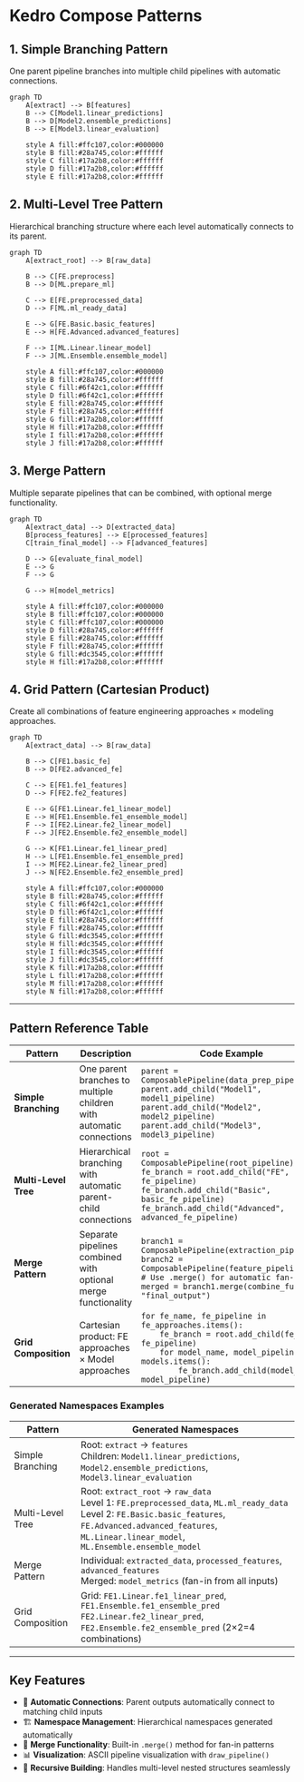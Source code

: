 # Kedro Compose Patterns

## 1. Simple Branching Pattern

One parent pipeline branches into multiple child pipelines with automatic connections.

```mermaid
graph TD
    A[extract] --> B[features]
    B --> C[Model1.linear_predictions]
    B --> D[Model2.ensemble_predictions]
    B --> E[Model3.linear_evaluation]

    style A fill:#ffc107,color:#000000
    style B fill:#28a745,color:#ffffff
    style C fill:#17a2b8,color:#ffffff
    style D fill:#17a2b8,color:#ffffff
    style E fill:#17a2b8,color:#ffffff
```

## 2. Multi-Level Tree Pattern

Hierarchical branching structure where each level automatically connects to its parent.

```mermaid
graph TD
    A[extract_root] --> B[raw_data]

    B --> C[FE.preprocess]
    B --> D[ML.prepare_ml]

    C --> E[FE.preprocessed_data]
    D --> F[ML.ml_ready_data]

    E --> G[FE.Basic.basic_features]
    E --> H[FE.Advanced.advanced_features]

    F --> I[ML.Linear.linear_model]
    F --> J[ML.Ensemble.ensemble_model]

    style A fill:#ffc107,color:#000000
    style B fill:#28a745,color:#ffffff
    style C fill:#6f42c1,color:#ffffff
    style D fill:#6f42c1,color:#ffffff
    style E fill:#28a745,color:#ffffff
    style F fill:#28a745,color:#ffffff
    style G fill:#17a2b8,color:#ffffff
    style H fill:#17a2b8,color:#ffffff
    style I fill:#17a2b8,color:#ffffff
    style J fill:#17a2b8,color:#ffffff
```

## 3. Merge Pattern

Multiple separate pipelines that can be combined, with optional merge functionality.

```mermaid
graph TD
    A[extract_data] --> D[extracted_data]
    B[process_features] --> E[processed_features]
    C[train_final_model] --> F[advanced_features]

    D --> G[evaluate_final_model]
    E --> G
    F --> G

    G --> H[model_metrics]

    style A fill:#ffc107,color:#000000
    style B fill:#ffc107,color:#000000
    style C fill:#ffc107,color:#000000
    style D fill:#28a745,color:#ffffff
    style E fill:#28a745,color:#ffffff
    style F fill:#28a745,color:#ffffff
    style G fill:#dc3545,color:#ffffff
    style H fill:#17a2b8,color:#ffffff
```

## 4. Grid Pattern (Cartesian Product)

Create all combinations of feature engineering approaches × modeling approaches.

```mermaid
graph TD
    A[extract_data] --> B[raw_data]

    B --> C[FE1.basic_fe]
    B --> D[FE2.advanced_fe]

    C --> E[FE1.fe1_features]
    D --> F[FE2.fe2_features]

    E --> G[FE1.Linear.fe1_linear_model]
    E --> H[FE1.Ensemble.fe1_ensemble_model]
    F --> I[FE2.Linear.fe2_linear_model]
    F --> J[FE2.Ensemble.fe2_ensemble_model]

    G --> K[FE1.Linear.fe1_linear_pred]
    H --> L[FE1.Ensemble.fe1_ensemble_pred]
    I --> M[FE2.Linear.fe2_linear_pred]
    J --> N[FE2.Ensemble.fe2_ensemble_pred]

    style A fill:#ffc107,color:#000000
    style B fill:#28a745,color:#ffffff
    style C fill:#6f42c1,color:#ffffff
    style D fill:#6f42c1,color:#ffffff
    style E fill:#28a745,color:#ffffff
    style F fill:#28a745,color:#ffffff
    style G fill:#dc3545,color:#ffffff
    style H fill:#dc3545,color:#ffffff
    style I fill:#dc3545,color:#ffffff
    style J fill:#dc3545,color:#ffffff
    style K fill:#17a2b8,color:#ffffff
    style L fill:#17a2b8,color:#ffffff
    style M fill:#17a2b8,color:#ffffff
    style N fill:#17a2b8,color:#ffffff
```

---

## Pattern Reference Table

| Pattern              | Description                                                         | Code Example                                                                                                                                                                                                                           | Diagram                                        |
| -------------------- | ------------------------------------------------------------------- | -------------------------------------------------------------------------------------------------------------------------------------------------------------------------------------------------------------------------------------- | ---------------------------------------------- |
| **Simple Branching** | One parent branches to multiple children with automatic connections | `parent = ComposablePipeline(data_prep_pipeline)`<br>`parent.add_child("Model1", model1_pipeline)`<br>`parent.add_child("Model2", model2_pipeline)`<br>`parent.add_child("Model3", model3_pipeline)`                                   | [Pattern 1](#1-simple-branching-pattern)       |
| **Multi-Level Tree** | Hierarchical branching with automatic parent-child connections      | `root = ComposablePipeline(root_pipeline)`<br>`fe_branch = root.add_child("FE", fe_pipeline)`<br>`fe_branch.add_child("Basic", basic_fe_pipeline)`<br>`fe_branch.add_child("Advanced", advanced_fe_pipeline)`                          | [Pattern 2](#2-multi-level-tree-pattern)       |
| **Merge Pattern**    | Separate pipelines combined with optional merge functionality       | `branch1 = ComposablePipeline(extraction_pipeline)`<br>`branch2 = ComposablePipeline(feature_pipeline)`<br>`# Use .merge() for automatic fan-in`<br>`merged = branch1.merge(combine_func, "final_output")`                             | [Pattern 3](#3-merge-pattern)                  |
| **Grid Composition** | Cartesian product: FE approaches × Model approaches                 | `for fe_name, fe_pipeline in fe_approaches.items():`<br>`    fe_branch = root.add_child(fe_name, fe_pipeline)`<br>`    for model_name, model_pipeline in models.items():`<br>`        fe_branch.add_child(model_name, model_pipeline)` | [Pattern 4](#4-grid-pattern-cartesian-product) |

### Generated Namespaces Examples

| Pattern          | Generated Namespaces                                                                                                                                                                                                    |
| ---------------- | ----------------------------------------------------------------------------------------------------------------------------------------------------------------------------------------------------------------------- |
| Simple Branching | Root: `extract` → `features`<br>Children: `Model1.linear_predictions`, `Model2.ensemble_predictions`, `Model3.linear_evaluation`                                                                                        |
| Multi-Level Tree | Root: `extract_root` → `raw_data`<br>Level 1: `FE.preprocessed_data`, `ML.ml_ready_data`<br>Level 2: `FE.Basic.basic_features`, `FE.Advanced.advanced_features`, `ML.Linear.linear_model`, `ML.Ensemble.ensemble_model` |
| Merge Pattern    | Individual: `extracted_data`, `processed_features`, `advanced_features`<br>Merged: `model_metrics` (fan-in from all inputs)                                                                                             |
| Grid Composition | Grid: `FE1.Linear.fe1_linear_pred`, `FE1.Ensemble.fe1_ensemble_pred`<br>`FE2.Linear.fe2_linear_pred`, `FE2.Ensemble.fe2_ensemble_pred` (2×2=4 combinations)                                                             |

---

## Key Features

- 🚀 **Automatic Connections**: Parent outputs automatically connect to matching child inputs
- 🏗️ **Namespace Management**: Hierarchical namespaces generated automatically
- 🔗 **Merge Functionality**: Built-in `.merge()` method for fan-in patterns
- 📊 **Visualization**: ASCII pipeline visualization with `draw_pipeline()`
- 🔄 **Recursive Building**: Handles multi-level nested structures seamlessly